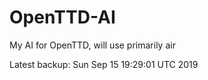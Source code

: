 # OpenTTD-AI
My AI for OpenTTD, will use primarily air

Latest backup: Sun Sep 15 19:29:01 UTC 2019
